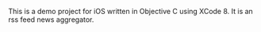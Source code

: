 This is a demo project for iOS written in Objective C using XCode 8. It is an rss feed news aggregator.
